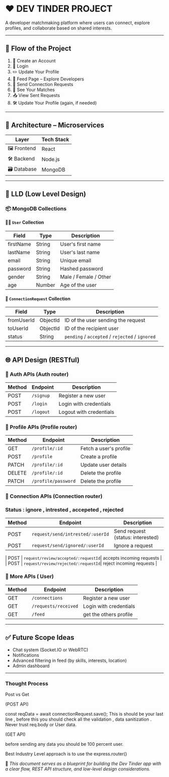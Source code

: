 # ❤️ DEV TINDER PROJECT

A developer matchmaking platform where users can connect, explore profiles, and collaborate based on shared interests.

---

## 🔁 Flow of the Project

1. 📝 Create an Account  
2. 🔐 Login  
3. ✏️ Update Your Profile  
4. 🧭 Feed Page – Explore Developers  
5. 🤝 Send Connection Requests  
6. 💞 See Your Matches  
7. 📤 View Sent Requests  
8. 🛠️ Update Your Profile (again, if needed)

---

## 🧱 Architecture – Microservices

| Layer     | Tech Stack |
|-----------|------------|
| 🖼️ Frontend  | React       |
| 🛠️ Backend   | Node.js     |
| 🗃️ Database  | MongoDB     |

---

## 📐 LLD (Low Level Design)

### 📦 MongoDB Collections

#### 🧍‍♂️ `User` Collection
| Field      | Type   | Description              |
|------------|--------|--------------------------|
| firstName  | String | User's first name        |
| lastName   | String | User's last name         |
| email      | String | Unique email             |
| password   | String | Hashed password          |
| gender     | String | Male / Female / Other    |
| age        | Number | Age of the user          |

#### 🔗 `ConnectionRequest` Collection
| Field      | Type     | Description                         |
|------------|----------|-------------------------------------|
| fromUserId | ObjectId | ID of the user sending the request  |
| toUserId   | ObjectId | ID of the recipient user            |
| status     | String   | `pending` / `accepted` / `rejected` / `ignored` |

---

## 🌐 API Design (RESTful)

### 🔐 Auth APIs (Auth router)
| Method | Endpoint       | Description            |
|--------|----------------|------------------------|
| POST   | `/signup`      | Register a new user    |
| POST   | `/login`       | Login with credentials |
| POST   | `/logout`      | Logout with credentials|

### 👤 Profile APIs (Profile router)
| Method | Endpoint       | Description                  |
|--------|----------------|------------------------------|
| GET    | `/profile/:id` | Fetch a user's profile       |
| POST   | `/profile`     | Create a profile             |
| PATCH  | `/profile/:id` | Update user details          |
| DELETE | `/profile/:id` | Delete the profile           |
| PATCH  | `/profile/password` | Delete the profile      |

### 🤝 Connection APIs (Connection router)
### Status : ignore , intrested , accepeted , rejected 
| Method | Endpoint            | Description                         |
|--------|---------------------|-------------------------------------|
| POST   | `request/send/intrested/:userId`     | Send request (status: interested)  |
| POST   | `request/send/ignored/:userId`       | Ignore a request                   |

| POST    | `request/review/accepted/:requestId`| accepts incoming requests          |
| POST    | `request/review/rejected/:requestId`| reject incoming requests           |

### 🔐 More APIs ( User)
| Method | Endpoint       | Description            |
|--------|---------------------|--------------------------|
| GET   | `/connections`       | Register a new user      |
| GET   | `/requests/received` | Login with credentials   |
| GET   | `/feed`              | get the others profile   |
---

## ✅ Future Scope Ideas
- Chat system (Socket.IO or WebRTC)
- Notifications
- Advanced filtering in feed (by skills, interests, location)
- Admin dashboard

---
### Thought Process 

Post vs Get 

(POST API)

  const reqData = await connectionRequest.save();
  This is should be your last line , before this you should check all the validation , data sanitization .
  Never trust req.body or User data.

(GET API)

before sending any data you should be 100 percent user.


Best Industry Level approach is to use the express.router()

📌 *This document serves as a blueprint for building the Dev Tinder app with a clear flow, REST API structure, and low-level design considerations.*

